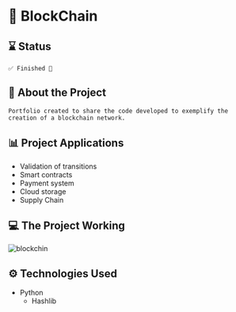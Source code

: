# 🔗 BlockChain
## ⌛ Status
    ✅ Finished 🎉
## 📄 About the Project
    Portfolio created to share the code developed to exemplify the creation of a blockchain network.
## 📊 Project Applications
- Validation of transitions
- Smart contracts
- Payment system
- Cloud storage
- Supply Chain
## 💻 The Project Working
![blockchin](https://user-images.githubusercontent.com/91624923/210435277-5ea5df6d-dbc4-4b04-a1b8-a9c147a816cb.gif)
## ⚙ Technologies Used
- Python
  - Hashlib
